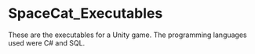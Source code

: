 # SpaceCat_Executables
These are the executables for a Unity game. The programming languages used were C# and SQL.
